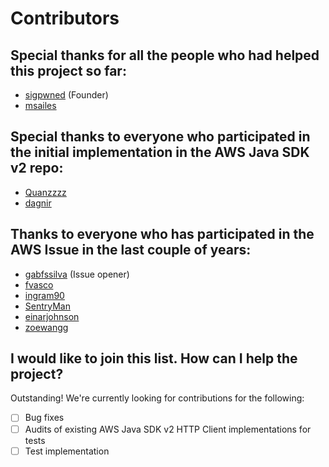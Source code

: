 # Contributors

## Special thanks for all the people who had helped this project so far:

* [sigpwned](https://github.com/sigpwned) (Founder)
* [msailes](https://github.com/msailes)

## Special thanks to everyone who participated in the initial implementation in the AWS Java SDK v2 repo:

* [Quanzzzz](https://github.com/Quanzzzz)
* [dagnir](https://github.com/dagnir)

## Thanks to everyone who has participated in the AWS Issue in the last couple of years:

* [gabfssilva](https://github.com/gabfssilva) (Issue opener)
* [fvasco](https://github.com/fvasco)
* [ingram90](https://github.com/ingram90)
* [SentryMan](https://github.com/SentryMan)
* [einarjohnson](https://github.com/einarjohnson)
* [zoewangg](https://github.com/zoewangg)

## I would like to join this list. How can I help the project?

Outstanding! We're currently looking for contributions for the following:

- [ ] Bug fixes
- [ ] Audits of existing AWS Java SDK v2 HTTP Client implementations for tests
- [ ] Test implementation
